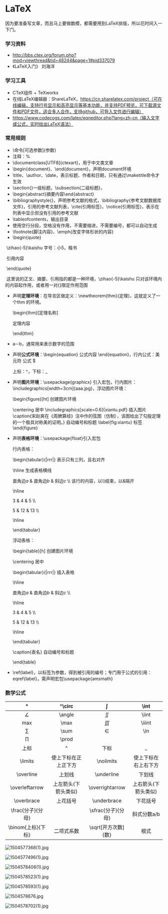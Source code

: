 # LaTeX
因为要准备写文章，而且马上要做数模，都需要用到LaTeX排版，所以花时间入一下门。

### 学习资料

- http://bbs.ctex.org/forum.php?mod=viewthread&tid=48244&page=1#pid337079
- 《LaTeX入门》   刘海洋

### 学习工具

- CTeX组件 + TeXworks
- 在线LaTeX编辑器：ShareLaTeX，https://cn.sharelatex.com/project（可在线编辑，支持行号显示和高亮显示等基本功能，并支持PDF预览，可下载源文件和PDF文件，适合多人合作，支持github，可导入文件进行编辑）
- https://www.codecogs.com/latex/eqneditor.php?lang=zh-cn（输入文字或公式，实时给出LaTeX语法）

### 常用规则

- \命令[可选参数]{参数}
- 注释：%
- \documentclass[UTF8]{ctexart}，用于中文类文章
- \begin{document}、\end{document}，声明document环境
- \title、\author、\date，表示标题、作者和日期，只有通过\maketitle命令才生效
- \section{}一级标题，\subsection{二级标题}，
- \begin{abstract}摘要内容\end{abstract}
- \bibliographystyle{}，声明参考文献的格式，\bibliography{参考文献数据库文件}，引用的参考文献列表，\cite{引用标签}，\notice{引用标签}，表示在列表中显示但没有引用的参考文献
- \tableofcontents，输出目录
- 使用空行分段，空格没有作用，不需要缩进，不需要编号，都可以自动生成
- \footnote{脚注内容}、\emph{改变字体形状的内容}
- \begin{quote}

​        \zihao{-5}\kaishu    字号：小5，楷书

​        引用内容

​        \end{quote}

​	这里说的正文、摘要、引用指的都是一种环境，\zihao{-5}\kaishu 只对该环境内的内容起作用，或者用一对{}限定作用范围

- 声明**定理环境**：在导言区做定义：\newtheorem{thm}{定理}，这就定义了一个thm 的环境。

  \begin{thm}[定理名称]

  定理内容

  \end{thm}

- a--b，通常用来表示数字的范围

- 声明**公式环境**：\begin{equation} 公式内容 \end{equation}，行内公式：美元符 公式 $

  上标：^，下标：_

- 声明**图片环境**：\usepackage{graphicx} 引入宏包，行内图片：\includegraphics[width=3cm]{aaa.jpg}，浮动图片环境：

   \begin{figure}[ht]  创建图片环境

   \centering  居中
   \includegraphics[scale=0.6]{xiantu.pdf}  插入图片
   \caption{宋赵爽在《周髀算经》注中作的弦图（仿制），该图给出了勾股定理的一个极具对称美的证明。}  自动编号和标题
   \label{fig:xiantu}  标签
   \end{figure}

- 声明**表格环境**：\usepackage{float}引入宏包

  行内表格：

  \begin{tabular}{|rrr|}   表示只有三列，且右对齐

  \hline      生成表格横线

  直角边$a$ & 直角边$b$ & 斜边$c$ \\\\  该行的内容，以\\\\结束，以&隔开

  \hline

  3 & 4 & 5 \\\\

  5 & 12 & 13 \\\\

  \hline

  \end{tabular}

  浮动表格：

  \begin{table}[h]   创建图片环境

   \centering  居中

  \begin{tabular}{|rrr|}   插入表格

  \hline      

  直角边$a$ & 直角边$b$ & 斜边$c$ \\\\  

  \hline

  3 & 4 & 5 \\\\

  5 & 12 & 13 \\\\

  \hline

  \end{tabular}

   \caption{表名}  自动编号和标题

  \end{table}


- \ref{label}，以标签为参数，得到被引用的编号；专门用于公式的引用：eqref{label}，需声明宏包\usepackage{amsmath}


### 数学公式

|       °        |   ^\circ    |        ∫        |    \int     |
| :------------: | :---------: | :-------------: | :---------: |
|       ∠        |   \angle    |        ∬        |    \iint    |
|      max       |    \max     |        ∭        |   \iiint    |
|       ∑        |    \sum     |        ∈        |     \in     |
|       ∏        |    \prod    |                 |             |
|       上标       |      ^      |       下标        |      _      |
|    \limits     | 使上下标在正上正下方  |    \nolimits    | 使上下标在右上右下方  |
|   \overline    |     上划线     |   \underline    |     下划线     |
| \overleftarrow | 上左箭头(下箭头类似) | \overrightarrow | 上右箭头(下箭头类似) |
|   \overbrace   |    上花括号     |   \underbrace   |    下花括号     |
| \frac{分子}{分母}  |             | \sfrac{分子}{分母}  |   斜式分数a/b   |
| \binom{上标}{下标} |    二项式系数    | \sqrt[开方次数]{数}  |     根式      |

![1504577368(1).jpg](https://github.com/ChaoZeyi/LaTeX/blob/master/tutorials/images/1504577368(1).jpg?raw=true)

![1504577496(1).jpg](https://github.com/ChaoZeyi/LaTeX/blob/master/tutorials/images/1504577496(1).jpg?raw=true)

![1504578406(1).jpg](https://github.com/ChaoZeyi/LaTeX/blob/master/tutorials/images/1504578406(1).jpg?raw=true)

![1504578523(1).jpg](https://github.com/ChaoZeyi/LaTeX/blob/master/tutorials/images/1504578523(1).jpg?raw=true)

![1504578593(1).jpg](https://github.com/ChaoZeyi/LaTeX/blob/master/tutorials/images/1504578593(1).jpg?raw=true)

![1504578676.jpg](https://github.com/ChaoZeyi/LaTeX/blob/master/tutorials/images/1504578676.jpg?raw=true)

![1504578702(1).jpg](https://github.com/ChaoZeyi/LaTeX/blob/master/tutorials/images/1504578702(1).jpg?raw=true)

